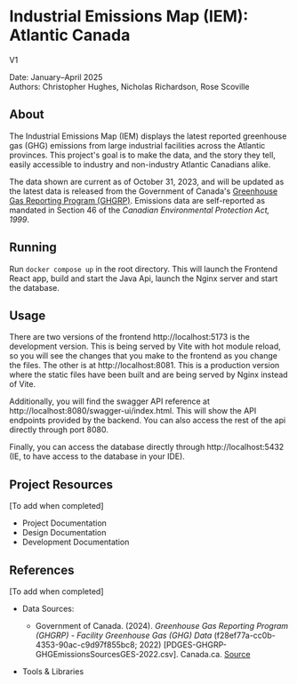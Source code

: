 # Industrial Emissions Map (IEM): Atlantic Canada

V1

Date: January–April 2025\
Authors: Christopher Hughes, Nicholas Richardson, Rose Scoville


## About

The Industrial Emissions Map (IEM) displays the latest reported greenhouse gas (GHG) emissions from large industrial facilities across the Atlantic provinces. This project's goal is to make the data, and the story they tell, easily accessible to industry and non-industry Atlantic Canadians alike.

The data shown are current as of October 31, 2023, and will be updated as the latest data is released from the Government of Canada's [Greenhouse Gas Reporting Program (GHGRP)](https://www.canada.ca/en/environment-climate-change/services/climate-change/greenhouse-gas-emissions/facility-reporting/about.html). Emissions data are self-reported as mandated in Section 46 of the *Canadian Environmental Protection Act, 1999*.

## Running

Run `docker compose up` in the root directory. This will launch the Frontend React app, build and start the Java Api, launch 
the Nginx server and start the database.

## Usage
There are two versions of the frontend http://localhost:5173 is the development version. This is being served by Vite with
hot module reload, so you will see the changes that you make to the frontend as you change the files. The other is at
http://localhost:8081. This is a production version where the static files have been built and are being served by Nginx
instead of Vite.

Additionally, you will find the swagger API reference at http://localhost:8080/swagger-ui/index.html.
This will show the API endpoints provided by the backend. You can also access the rest of the api directly
through port 8080.

Finally, you can access the database directly through http://localhost:5432 (IE, to have access to the database in your IDE).


## Project Resources

[To add when completed]
- Project Documentation
- Design Documentation
- Development Documentation


## References

[To add when completed]
- Data Sources:
    - Government of Canada. (2024). *Greenhouse Gas Reporting Program (GHGRP) - Facility Greenhouse Gas (GHG) Data* (f28ef77a-cc0b-4353-90ac-c9d97f855bc8; 2022) [PDGES-GHGRP-GHGEmissionsSourcesGES-2022.csv]. Canada.ca. [Source](https://open.canada.ca/data/en/dataset/a8ba14b7-7f23-462a-bdbb-83b0ef629823)

- Tools & Libraries
